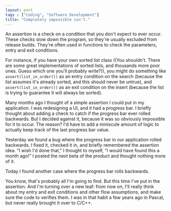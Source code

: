 ```yaml
---
layout: post
tags : ["Coding", "Software Development"]
title: "Completely impossible isn't."
---
```

An assertion is a check on a condition that you don't expect to ever occur. These checks slow down the program, so they're usually excluded from release builds. They're often used in functions to check the parameters, entry and exit conditions.



For instance, if you have your own sorted list class ((You shouldn't. There are some great implementations of sorted lists, and thousands more poor ones. Guess which one you'll probably write?)), you might do something like <code>assert(list_in_order())</code> as an entry condition on the search  (because the list assumes it's already sorted, and this should never be untrue), and <code>assert(list_in_order())</code> as an exit condition on the insert (because the list is trying to guarantee it will always be sorted).



Many months ago I thought of a simple assertion I could put in my application. I was redesigning a UI, and it had a progress bar. I briefly thought about adding a check to catch if the progress bar ever rolled backwards. But I decided against it, because it was so obviously impossible for it to occur. The reason? I'd have to add a miniscule amount of logic to actually keep track of the last progress bar value.



Yesterday we found a bug where the progress bar in our application rolled backwards. I fixed it, checked it in, and briefly remembered the assertion idea. "I wish I'd done that," I thought to myself, "I would have found this a month ago!" I posted the next beta of the product and thought nothing more of it.



Today I found another case where the progress bar rolls backwards.



You know, that's probably all I'm going to find. But this time I've put in the assertion. And I'm turning over a new leaf: from now on, I'll really think about my entry and exit conditions and other flow assumptions, and make sure the code to verifies them. I was in that habit a few years ago in Pascal, but never really brought it over to C/C++.